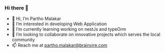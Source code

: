 ### Hi there 👋
- 👋 Hi, I’m Partho Malakar
- 👀 I’m interested in developing Web Application
- 🌱 I’m currently learning working on nestJs and typeOrm
- 💞️ I’m looking to collaborate on innovative projects which serves the local community
- 📫 Reach me at partho.malakar@brainvire.com

<!--
**parthoMalakar/parthoMalakar** is a ✨ _special_ ✨ repository because its `README.md` (this file) appears on your GitHub profile.

Here are some ideas to get you started:

- 🔭 I’m currently working on ...
- 🌱 I’m currently learning ...
- 👯 I’m looking to collaborate on ...
- 🤔 I’m looking for help with ...
- 💬 Ask me about ...
- 📫 How to reach me: ...
- 😄 Pronouns: ...
- ⚡ Fun fact: ...
-->
